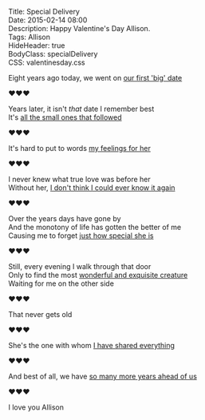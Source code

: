Title: Special Delivery  
Date: 2015-02-14 08:00  
Description: Happy Valentine's Day Allison.  
Tags: Allison  
HideHeader: true  
BodyClass: specialDelivery  
CSS: valentinesday.css  

<div class="specialDelivery">

Eight years ago today, we went on [our first 'big' date][1]

❤︎❤︎❤︎

Years later, it isn't *that* date I remember best  
It's [all the small ones that followed][2]

❤︎❤︎❤︎

It's hard to put to words [my feelings for her][3]

❤︎❤︎❤︎

I never knew what true love was before her  
Without her, [I don't think I could ever know it again][4]

❤︎❤︎❤︎

Over the years days have gone by  
And the monotony of life has gotten the better of me  
Causing me to forget [just how special she is][5]

❤︎❤︎❤︎

Still, every evening I walk through that door  
Only to find the most [wonderful and exquisite creature][6]  
Waiting for me on the other side

❤︎❤︎❤︎

That never gets old

❤︎❤︎❤︎

She's the one with whom [I have shared everything][7]

❤︎❤︎❤︎

And best of all, we have [so many more years ahead of us][8]

❤︎❤︎❤︎

I love you Allison

</div>

[1]: http://d.pr/i/1h9Gt+ "Our first date"
[2]: http://d.pr/i/17c8+ "Allison reading at Putah Creek Cafe"
[3]: http://d.pr/i/1cA8c+ "Allison at Caffe Italia"
[4]: http://d.pr/i/12lD8+ "Us in San Francisco"
[5]: http://d.pr/i/1aaa8+ "Us in Truckee, CA"
[6]: http://d.pr/i/1l05R+ "Allison in Davis, CA"
[7]: http://d.pr/i/133Ap+ "Us in Lake Arrowhead, CA, after my graduation from dental school"
[8]: http://d.pr/i/1jbcu+ "Smokey outside of our cabin in Jackson, WY"